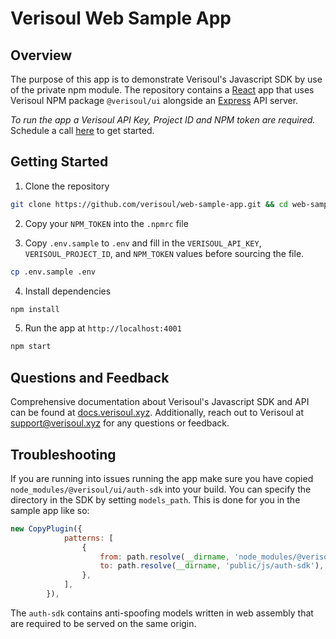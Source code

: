 # Verisoul Web Sample App

## Overview
The purpose of this app is to demonstrate Verisoul's Javascript SDK by use of the private npm module. The repository contains a [React](https://reactjs.org/) app that uses Verisoul NPM package `@verisoul/ui` alongside an [Express](https://expressjs.com/) API server.

_To run the app a Verisoul API Key, Project ID and NPM token are required._ Schedule a call [here](https://meetings.hubspot.com/henry-legard) to get started. 

## Getting Started
1. Clone the repository
```bash
git clone https://github.com/verisoul/web-sample-app.git && cd web-sample-app
```
2. Copy your `NPM_TOKEN` into the `.npmrc` file

3. Copy `.env.sample` to `.env` and fill in the `VERISOUL_API_KEY`, `VERISOUL_PROJECT_ID`, and `NPM_TOKEN` values before sourcing the file.
```bash
cp .env.sample .env
```
4. Install dependencies
```bash
npm install
```
5. Run the app at `http://localhost:4001`
```bash
npm start
```

## Questions and Feedback
Comprehensive documentation about Verisoul's Javascript SDK and API can be found at [docs.verisoul.xyz](https://docs.verisoul.xyz/). Additionally, reach out to Verisoul at [support@verisoul.xyz](mailto:support@verisoul.xyz) for any questions or feedback.

## Troubleshooting
If you are running into issues running the app make sure you have copied `node_modules/@verisoul/ui/auth-sdk` into your build. You can specify the directory in the SDK by setting `models_path`. This is done for you in the sample app like so:
```javascript
new CopyPlugin({
            patterns: [
                {
                    from: path.resolve(__dirname, 'node_modules/@verisoul/ui/auth-sdk'),
                    to: path.resolve(__dirname, 'public/js/auth-sdk'),
                },
            ],
        }),
```
The `auth-sdk` contains anti-spoofing models written in web assembly that are required to be served on the same origin. 
